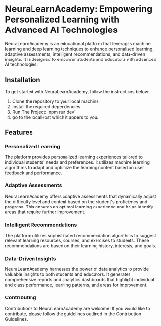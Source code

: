 # NeuraLearnAcademy: Empowering Personalized Learning with Advanced AI Technologies

NeuraLearnAcademy is an educational platform that leverages machine learning and deep learning techniques to enhance personalized learning, adaptive assessments, intelligent recommendations, and data-driven insights. It is designed to empower students and educators with advanced AI technologies.



##  Installation

To get started with NeuraLearnAcademy, follow the instructions below:
1. Clone the repository to your local machine.
2. Install the required dependencies.
3. Run The Project: 'npm run dev'
4. go to the localHost which it appers to you.

## Features
### Personalized Learning
The platform provides personalized learning experiences tailored to individual students' needs and preferences. It utilizes machine learning algorithms to adapt and optimize the learning content based on user feedback and performance.
### Adaptive Assessments
NeuraLearnAcademy offers adaptive assessments that dynamically adjust the difficulty level and content based on the student's proficiency and progress. This ensures an optimal learning experience and helps identify areas that require further improvement.

### Intelligent Recommendations
The platform utilizes sophisticated recommendation algorithms to suggest relevant learning resources, courses, and exercises to students. These recommendations are based on their learning history, interests, and goals.

### Data-Driven Insights
NeuraLearnAcademy harnesses the power of data analytics to provide valuable insights to both students and educators. It generates comprehensive reports and analytics dashboards that highlight individual and class performance, learning patterns, and areas for improvement.


### Contributing
Contributions to NeuraLearnAcademy are welcome! If you would like to contribute, please follow the guidelines outlined in the Contribution Guidelines.


